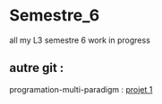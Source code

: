 # Semestre_6
all my L3 semestre 6 work in progress


## autre git :
programation-multi-paradigm : [projet 1](https://github.com/typ49/Smart-Pointers.git)
